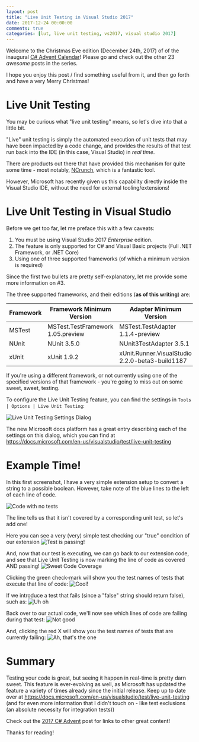 ```yaml
---
layout: post
title: "Live Unit Testing in Visual Studio 2017"
date: 2017-12-24 00:00:00
comments: true
categories: [lut, live unit testing, vs2017, visual studio 2017]
---
```


Welcome to the Christmas Eve edition (December 24th, 2017) of of the inaugural [C# Advent Calendar](https://crosscuttingconcerns.com/The-First-C-Advent-Calendar)!  Please go and check out the other 23 *awesome* posts in the series.

I hope you enjoy this post / find something useful from it, and then go forth and have a very Merry Christmas!

# Live Unit Testing
You may be curious what "live unit testing" means, so let's dive into that a little bit.

"Live" unit testing is simply the automated execution of unit tests that may have been impacted by a code change, and provides the results of that test run
back into the IDE (in this case, Visual Studio) in *real time*.

There are products out there that have provided this mechanism for quite some time - most notably, [NCrunch](http://www.ncrunch.net/), which is a fantastic tool.

However, Microsoft has recently given us this capability directly inside the Visual Studio IDE, without the need for external tooling/extensions!

# Live Unit Testing in Visual Studio
Before we get too far, let me preface this with a few caveats:

1. You must be using Visual Studio 2017 *Enterprise* edition.
2. The feature is only supported for C# and Visual Basic projects (Full .NET Framework, or .NET Core)
3. Using one of three supported frameworks (of which a minimum version is required)

Since the first two bullets are pretty self-explanatory, let me provide some more information on #3.

The three supported frameworks, and their editions (**as of this writing**) are:

|Framework|Framework Minimum Version        |Adapter Minimum Version                        |
|---------|---------------------------------|-----------------------------------------------|
|MSTest   |MSTest.TestFramework 1.05.preview|MSTest.TestAdapter 1.1.4-preview               |
|NUnit    |NUnit 3.5.0                      |NUnit3TestAdapter 3.5.1                        |
|xUnit    |xUnit 1.9.2                      |xUnit.Runner.VisualStudio 2.2.0-beta3-build1187|

If you're using a different framework, or not currently using one of the specified versions of that framework - you're going to miss out on some sweet, sweet, testing.

To configure the Live Unit Testing feature, you can find the settings in `Tools | Options | Live Unit Testing`:

![Live Unit Testing Settings Dialog](/images/2017/live-unit-testing-in-visual-studio-2017/lut-configuration.png)

The new Microsoft docs platform has a great entry describing each of the settings on this dialog, which you can find at https://docs.microsoft.com/en-us/visualstudio/test/live-unit-testing

# Example Time!

In this first screenshot, I have a very simple extension setup to convert a string to a possible boolean.  However, take note of the blue lines to the left of each line of code.

![Code with no tests](/images/2017/live-unit-testing-in-visual-studio-2017/code-with-no-tests.png)

The line tells us that it isn't covered by a corresponding unit test, so let's add one!

Here you can see a very (very) simple test checking our "true" condition of our extension
![Test is passing!](/images/2017/live-unit-testing-in-visual-studio-2017/passing-test.png)

And, now that our test is executing, we can go back to our extension code, and see that Live Unit Testing is now marking the line of code as covered AND passing!
![Sweet Code Coverage](/images/2017/live-unit-testing-in-visual-studio-2017/lut-shows-passing.png)

Clicking the green check-mark will show you the test names of tests that execute that line of code:
![Cool!](/images/2017/live-unit-testing-in-visual-studio-2017/hover-to-show-passing-details.png)

If we introduce a test that fails (since a "false" string should return false), such as:
![Uh oh](/images/2017/live-unit-testing-in-visual-studio-2017/failing-test.png)

Back over to our actual code, we'll now see which lines of code are failing during that test:
![Not good](/images/2017/live-unit-testing-in-visual-studio-2017/lut-shows-failing.png)

And, clicking the red X will show you the test names of tests that are currently failing:
![Ah, that's the one](/images/2017/live-unit-testing-in-visual-studio-2017/hover-to-show-failing-details.png)

# Summary
Testing your code is great, but seeing it happen in real-time is pretty darn sweet.  This feature is ever-evolving as well, as Microsoft has updated the feature a variety of times already since the initial release.  Keep up to date over at https://docs.microsoft.com/en-us/visualstudio/test/live-unit-testing (and for even more information that I didn't touch on - like test exclusions (an absolute necessity for integration tests))

Check out the [2017 C# Advent](https://crosscuttingconcerns.com/The-First-C-Advent-Calendar) post for links to other great content!

Thanks for reading!